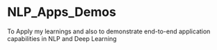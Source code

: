 # NLP_Apps_Demos
To  Apply my learnings and also to demonstrate end-to-end application capabilities in NLP and Deep Learning
